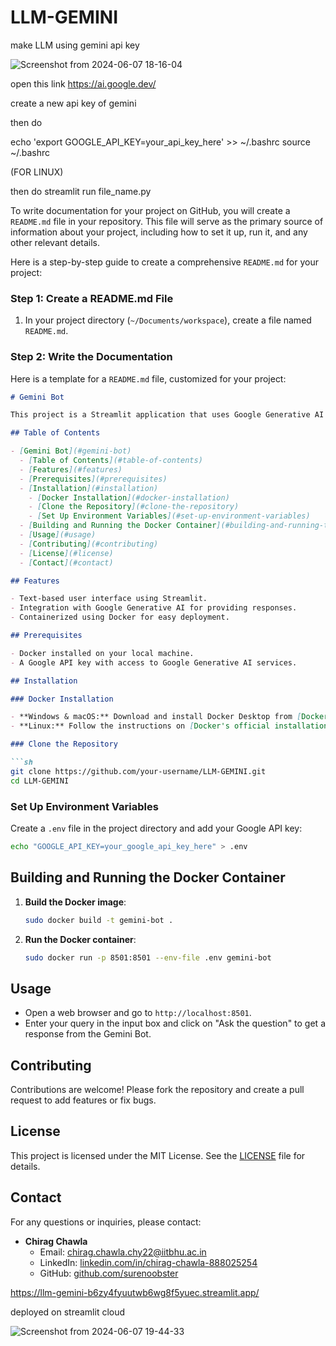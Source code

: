 # LLM-GEMINI
make LLM using gemini api key 


![Screenshot from 2024-06-07 18-16-04](https://github.com/surenoobster/LLM-GEMINI/assets/154669584/c4123a9c-6a4c-4f30-a0e8-cbb167cdac69)

open this link https://ai.google.dev/

create a new api key of gemini

then do 


echo 'export GOOGLE_API_KEY=your_api_key_here' >> ~/.bashrc
source ~/.bashrc

(FOR LINUX)

then do streamlit run file_name.py


To write documentation for your project on GitHub, you will create a `README.md` file in your repository. This file will serve as the primary source of information about your project, including how to set it up, run it, and any other relevant details.

Here is a step-by-step guide to create a comprehensive `README.md` for your project:

### Step 1: Create a README.md File

1. In your project directory (`~/Documents/workspace`), create a file named `README.md`.

### Step 2: Write the Documentation

Here is a template for a `README.md` file, customized for your project:

```markdown
# Gemini Bot

This project is a Streamlit application that uses Google Generative AI to provide responses to user queries. The application is containerized using Docker.

## Table of Contents

- [Gemini Bot](#gemini-bot)
  - [Table of Contents](#table-of-contents)
  - [Features](#features)
  - [Prerequisites](#prerequisites)
  - [Installation](#installation)
    - [Docker Installation](#docker-installation)
    - [Clone the Repository](#clone-the-repository)
    - [Set Up Environment Variables](#set-up-environment-variables)
  - [Building and Running the Docker Container](#building-and-running-the-docker-container)
  - [Usage](#usage)
  - [Contributing](#contributing)
  - [License](#license)
  - [Contact](#contact)

## Features

- Text-based user interface using Streamlit.
- Integration with Google Generative AI for providing responses.
- Containerized using Docker for easy deployment.

## Prerequisites

- Docker installed on your local machine.
- A Google API key with access to Google Generative AI services.

## Installation

### Docker Installation

- **Windows & macOS:** Download and install Docker Desktop from [Docker's official website](https://www.docker.com/products/docker-desktop).
- **Linux:** Follow the instructions on [Docker's official installation page](https://docs.docker.com/engine/install/).

### Clone the Repository

```sh
git clone https://github.com/your-username/LLM-GEMINI.git
cd LLM-GEMINI
```

### Set Up Environment Variables

Create a `.env` file in the project directory and add your Google API key:

```sh
echo "GOOGLE_API_KEY=your_google_api_key_here" > .env
```

## Building and Running the Docker Container

1. **Build the Docker image**:

    ```sh
    sudo docker build -t gemini-bot .
    ```

2. **Run the Docker container**:

    ```sh
    sudo docker run -p 8501:8501 --env-file .env gemini-bot
    ```

## Usage

- Open a web browser and go to `http://localhost:8501`.
- Enter your query in the input box and click on "Ask the question" to get a response from the Gemini Bot.

## Contributing

Contributions are welcome! Please fork the repository and create a pull request to add features or fix bugs.

## License

This project is licensed under the MIT License. See the [LICENSE](LICENSE) file for details.

## Contact

For any questions or inquiries, please contact:

- **Chirag Chawla**
  - Email: chirag.chawla.chy22@iitbhu.ac.in
  - LinkedIn: [linkedin.com/in/chirag-chawla-888025254](https://www.linkedin.com/in/chirag-chawla-888025254)
  - GitHub: [github.com/surenoobster](https://github.com/surenoobster)




https://llm-gemini-b6zy4fyuutwb6wg8f5yuec.streamlit.app/

deployed on streamlit cloud






![Screenshot from 2024-06-07 19-44-33](https://github.com/surenoobster/LLM-GEMINI/assets/154669584/d1e4e68a-4d49-4198-b845-266db068de72)


